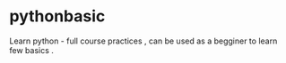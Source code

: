 # pythonbasic
Learn python -  full course practices , can be used as a begginer to learn few basics .
